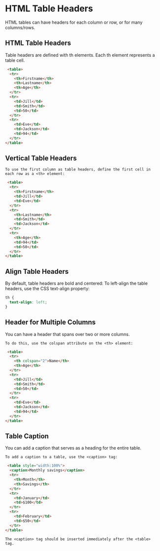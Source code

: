# HTML Table Headers

HTML tables can have headers for each column or row, or for many columns/rows.

## HTML Table Headers
Table headers are defined with th elements. Each th element represents a table cell.

```html
 <table>
  <tr>
    <th>Firstname</th>
    <th>Lastname</th>
    <th>Age</th>
  </tr>
  <tr>
    <td>Jill</td>
    <td>Smith</td>
    <td>50</td>
  </tr>
  <tr>
    <td>Eve</td>
    <td>Jackson</td>
    <td>94</td>
  </tr>
</table> 
```

## Vertical Table Headers
```
To use the first column as table headers, define the first cell in each row as a <th> element:
```

```html
 <table>
  <tr>
    <th>Firstname</th>
    <td>Jill</td>
    <td>Eve</td>
  </tr>
  <tr>
    <th>Lastname</th>
    <td>Smith</td>
    <td>Jackson</td>
  </tr>
  <tr>
    <th>Age</th>
    <td>94</td>
    <td>50</td>
  </tr>
</table> 
```

## Align Table Headers
By default, table headers are bold and centered:
To left-align the table headers, use the CSS text-align property:
```css
th {
  text-align: left;
}
```

## Header for Multiple Columns
You can have a header that spans over two or more columns.
```
To do this, use the colspan attribute on the <th> element:
```

```html
 <table>
  <tr>
    <th colspan="2">Name</th>
    <th>Age</th>
  </tr>
  <tr>
    <td>Jill</td>
    <td>Smith</td>
    <td>50</td>
  </tr>
  <tr>
    <td>Eve</td>
    <td>Jackson</td>
    <td>94</td>
  </tr>
</table> 
```

## Table Caption
You can add a caption that serves as a heading for the entire table.
```
To add a caption to a table, use the <caption> tag:
```

```html
 <table style="width:100%">
  <caption>Monthly savings</caption>
  <tr>
    <th>Month</th>
    <th>Savings</th>
  </tr>
  <tr>
    <td>January</td>
    <td>$100</td>
  </tr>
  <tr>
    <td>February</td>
    <td>$50</td>
  </tr>
</table> 
```

```
The <caption> tag should be inserted immediately after the <table> tag.
```


